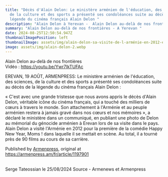 ```yaml
---
title: "Décès d'Alain Delon: Le ministère arménien de l'éducation, des sciences,
  de la culture et des sports a présenté ses condoléances suite au décès de la
  légende du cinéma français Alain Delon "
description: "Alain Delon à Yerevan -  Alain Delon au-delà de nos frontières "
summary: "Alain Delon au-delà de nos frontières - A Yerevan "
date: 2024-08-25T12:50:54.947Z
thumbnailImagePosition: left
thumbnailImage: assets/img/alain-delon-sa-visite-de-l-arménie-en-2012-et-son-recueillement-au-mémorial-du-génocide-à-erevan.png
image: assets/img/alain-delon-2.webp
---
```

Alain Delon au-delà de nos frontières\
 Vidéo : https://youtu.be/Ywr7IkTUFAc

<!--StartFragment-->

EREVAN, 19 AOÛT, ARMENPRESS: Le ministère arménien de l'éducation, des sciences, de la culture et des sports a présenté ses condoléances suite au décès de la légende du cinéma français Alain Delon :

« C'est avec une grande tristesse que nous avons appris le décès d'Alain Delon, véritable icône du cinéma français, qui a touché des milliers de cœurs à travers le monde. Son attachement à l'Arménie et au peuple arménien restera à jamais gravé dans nos cœurs et nos mémoires », a déclaré le ministère dans un communiqué, en publiant une photo de Delon au mémorial du génocide arménien à Erevan lors de sa visite dans le pays. Alain Delon a visité l'Arménie en 2012 pour la première de la comédie Happy New Year, Moms ! dans laquelle il se mettait en scène. Au total, il a tourné près de 90 films au cours de sa carrière.

Published by [Armenpress](https://armenpress.am/fr), original at <https://armenpress.am/fr/article/1197901>



\
S﻿erge Tateossian le 25/08/2024    Source - Armenews et Armenpress